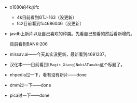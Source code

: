 - x1080的4k加fc
  
  - 4k目前看到GTJ-163（没更新）
  - fc2目前看到fc4686046（没更新）

- javdb上新片以及自己喜欢的种类。先看自己想看的然后看新增的。
  
  目前看到BANK-206

- missav.ai——今天其实没更新，最新看到4691237。

- 汉化本——目前看到`[Magic_Xiang]Nobi&Tamako`这个标题了。

- nhpedia过一下，看有没有新片——done

- dmm过一下——done

- pica过一下——done
